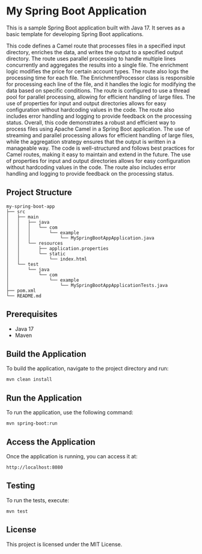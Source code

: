 # My Spring Boot Application

This is a sample Spring Boot application built with Java 17. It serves as a basic template for developing Spring Boot applications.

This code defines a Camel route that processes files in a specified input directory, enriches the data, and writes the output to a specified output directory. The route uses parallel processing to handle multiple lines concurrently and aggregates the results into a single file. The enrichment logic modifies the price for certain account types. The route also logs the processing time for each file.
The EnrichmentProcessor class is responsible for processing each line of the file, and it handles the logic for modifying the data based on specific conditions. The route is configured to use a thread pool for parallel processing, allowing for efficient handling of large files.
The use of properties for input and output directories allows for easy configuration without hardcoding values in the code. The route also includes error handling and logging to provide feedback on the processing status.
 Overall, this code demonstrates a robust and efficient way to process files using Apache Camel in a Spring Boot application.
The use of streaming and parallel processing allows for efficient handling of large files, while the aggregation strategy ensures that the output is written in a manageable way. The code is well-structured and follows best practices for Camel routes, making it easy to maintain and extend in the future.
The use of properties for input and output directories allows for easy configuration without hardcoding values in the code. The route also includes error handling and logging to provide feedback on the processing status.


## Project Structure

```
my-spring-boot-app
├── src
│   ├── main
│   │   ├── java
│   │   │   └── com
│   │   │       └── example
│   │   │           └── MySpringBootAppApplication.java
│   │   └── resources
│   │       ├── application.properties
│   │       └── static
│   │           └── index.html
│   └── test
│       └── java
│           └── com
│               └── example
│                   └── MySpringBootAppApplicationTests.java
├── pom.xml
└── README.md
```

## Prerequisites

- Java 17
- Maven

## Build the Application

To build the application, navigate to the project directory and run:

```
mvn clean install
```

## Run the Application

To run the application, use the following command:

```
mvn spring-boot:run
```

## Access the Application

Once the application is running, you can access it at:

```
http://localhost:8080
```

## Testing

To run the tests, execute:

```
mvn test
```

## License

This project is licensed under the MIT License.